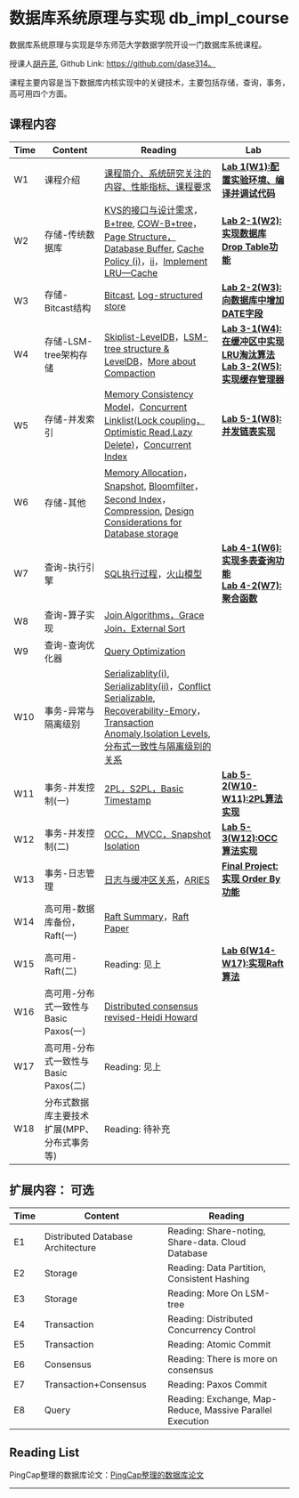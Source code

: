 # 数据库系统原理与实现 db_impl_course

数据库系统原理与实现是华东师范大学数据学院开设一门数据库系统课程。

授课人[胡卉芪](https://faculty.ecnu.edu.cn/_s37/hhq2/main.psp), Github Link: https://github.com/dase314。

课程主要内容是当下数据库内核实现中的关键技术，主要包括存储，查询，事务，高可用四个方面。

## 课程内容

| Time | Content | Reading | Lab |
|------|---------|---------|-----|
| W1   | 课程介绍 | [课程简介、系统研究关注的内容、性能指标、课程要求][1] | [**Lab 1(W1):配置实验环境、编译并调试代码**][2] |
| W2   | 存储-传统数据库 | [KVS的接口与设计需求][3]，[B+tree][4],  [COW-B+tree][5]，[Page Structure，Database Buffer][6], [Cache Policy (i)][7]，[ii][8]，[Implement LRU—Cache][9] | [**Lab 2-1(W2):实现数据库Drop Table功能**][10] |
| W3   | 存储-Bitcast结构 | [Bitcast][11], [Log-structured store][12] | [**Lab 2-2(W3):向数据库中增加DATE字段**][10] |
| W4   | 存储-LSM-tree架构存储 | [Skiplist-LevelDB][13]，[LSM-tree structure & LevelDB][14]，[More about Compaction][15] | [**Lab 3-1(W4):在缓冲区中实现LRU淘汰算法**][16]<br/> [**Lab 3-2(W5):实现缓存管理器**][16] |
| W5   | 存储-并发索引 | [Memory Consistency Model][17]，[Concurrent Linklist(Lock coupling，Optimistic Read,Lazy Delete)][18]，[Concurrent Index][19] | [**Lab 5-1(W8):并发链表实现**][20] |
| W6   | 存储-其他 | [Memory Allocation][21]，[Snapshot][22], [Bloomfilter][23]，[Second Index][24]，[Compression][25], [Design Considerations for Database storage][26] | |
| W7   | 查询-执行引擎 | [SQL执行过程][27]，[火山模型][28] | [**Lab 4-1(W6): 实现多表查询功能**][29]<br/> [**Lab 4-2(W7): 聚合函数**][30] |
| W8   | 查询-算子实现 | [Join Algorithms，Grace Join，External Sort][31] | |
| W9   | 查询-查询优化器 | [Query Optimization][32] | |
| W10  | 事务-异常与隔离级别 | [Serializablity(i)][33], [Serializablity(ii)][34]，[Conflict Serializable][35], [Recoverability-Emory][36]，[Transaction Anomaly,Isolation Levels][37], [分布式一致性与隔离级别的关系][38] | |
| W11  | 事务-并发控制(一) | [2PL，S2PL，Basic Timestamp][39] | [**Lab 5-2(W10-W11):2PL算法实现**][40] |
| W12  | 事务-并发控制(二) | [OCC， MVCC，Snapshot Isolation][41] | [**Lab 5-3(W12):OCC算法实现**][42] |
| W13  | 事务-日志管理 | [日志与缓冲区关系][43]，[ARIES][44] | [**Final Project:实现 Order By 功能**][45] |
| W14  | 高可用-数据库备份，Raft(一) | [Raft Summary][46]，[Raft Paper][47] | |
| W15  | 高可用-Raft(二) | Reading: 见上 | [**Lab 6(W14-W17):实现Raft算法**][48] |
| W16  | 高可用-分布式一致性与Basic Paxos(一) | [Distributed consensus revised-Heidi Howard][49] | |
| W17  | 高可用-分布式一致性与Basic Paxos(二) | Reading: 见上 | |
| W18  | 分布式数据库主要技术扩展(MPP、分布式事务等) | Reading: 待补充| |

## 扩展内容： 可选

| Time | Content | Reading |
|------|---------|---------|
| E1   | Distributed Database Architecture | Reading: Share-noting, Share-data. Cloud Database |
| E2   | Storage | Reading: Data Partition, Consistent Hashing |
| E3   | Storage | Reading: More On LSM-tree |
| E4   | Transaction | Reading: Distributed Concurrency Control |
| E5   | Transaction | Reading: Atomic Commit |
| E6   | Consensus | Reading: There is more on consensus |
| E7   | Transaction+Consensus | Reading: Paxos Commit |
| E8   | Query | Reading: Exchange, Map-Reduce, Massive Parallel Execution |

## Reading List

PingCap整理的数据库论文：[PingCap整理的数据库论文][50]

---

[1]: https://github.com/dase314/dase314.github.io/blob/main/files/W1-Intro.pptx
[2]: https://spiky-sugar-cac.notion.site/Lab1-9af502d8216848d29a101e4749e04f95
[3]: https://github.com/dase314/dase314.github.io/blob/main/files/W2-KVS%E6%8E%A5%E5%8F%A3.pptx
[4]: https://www.geeksforgeeks.org/introduction-of-b-tree/?ref=lbp
[5]: http://www.bzero.se/ldapd/btree.html
[6]: https://github.com/dase314/dase314.github.io/blob/main/files/W4-BufferPool.pptx
[7]: https://www.geeksforgeeks.org/page-replacement-algorithms-in-operating-systems/
[8]: http://www.mathcs.emory.edu/~cheung/Courses/355/Syllabus/9-virtual-mem/SC-replace.html
[9]: https://github.com/dase314/dase314.github.io/blob/main/files/LRU.pdf
[10]: https://spiky-sugar-cac.notion.site/Lab2-Drop-Table-DATE-7580ea9d0cf748459d8ce327baee6384
[11]: https://github.com/dase314/dase314.github.io/blob/main/files/W2-Bitcast.pptx
[12]: http://blog.notdot.net/2009/12/Damn-Cool-Algorithms-Log-structured-storage
[13]: https://github.com/dase314/dase314.github.io/blob/main/files/skiplist-leveldb.pdf
[14]: https://github.com/dase314/dase314.github.io/blob/main/files/W2-LSM-tree.pptx
[15]: https://github.com/dase314/dase314.github.io/blob/main/files/MoreAboutCompaction.pdf
[16]: https://spiky-sugar-cac.notion.site/Lab3-LRU-d0438c03f465463e86d456dd33e01706
[17]: https://en.wikipedia.org/wiki/Linearizability
[18]: https://github.com/dase314/dase314.github.io/blob/main/files/W6-CC4OLL.pdf
[19]: https://github.com/dase314/dase314.github.io/blob/main/files/W6-CC4BplusTree.pdf
[20]: https://github.com/advancedalgebra/CC4OLL
[21]: https://github.com/dase314/dase314.github.io/blob/main/files/memory_allocator.pdf
[22]: https://github.com/dase314/dase314.github.io/blob/main/files/snapshot.pdf
[23]: https://en.wikipedia.org/wiki/Bloom_filter#:~:text=A%20Bloom%20filter%20is%20a,a%20member%20of%20a%20set.
[24]: https://github.com/dase314/dase314.github.io/blob/main/files/secondaryIndex.pdf
[25]: https://devopedia.org/database-compression#:~:text=While%20most%20compression%20algorithms%20are,techniques%20used%20in%20database%20applications.
[26]: https://github.com/dase314/dase314.github.io/blob/main/files/DesignConsideration.md
[27]: https://github.com/dase314/dase314.github.io/blob/main/files/query_overview.pdf
[28]: https://github.com/dase314/dase314.github.io/blob/main/files/Vocano%20Model.pdf
[29]: https://lightning-cheque-89b.notion.site/890c1ff52ba84a2e80d78def3d95dbf9
[30]: https://lightning-cheque-89b.notion.site/2ae475e71b884e3895e7009ae56de168
[31]: https://github.com/dase314/dase314.github.io/blob/main/files/join.pdf
[32]: https://en.wikipedia.org/wiki/Query_optimization#:~:text=Query%20optimization%20is%20a%20feature,SQL%20language%20to%20relational%20algebra.
[33]: https://github.com/dase314/dase314.github.io/blob/main/files/serializability%20i.pdf
[34]: https://github.com/dase314/dase314.github.io/blob/main/files/serializability%20ii.pdf
[35]: https://github.com/dase314/dase314.github.io/blob/main/files/conflict_serializability.pdf
[36]: https://en.wikipedia.org/wiki/Recoverability_(database)
[37]: https://github.com/dase314/dase314.github.io/blob/main/files/Isolation_Levels.pdf
[38]: https://www.researchgate.net/publication/221486507_The_Relationship_Between_Consistency_Levels_and_Isolation_Levels_in_Transactional_Systems
[39]: https://github.com/dase314/dase314.github.io/blob/main/files/2PL_and_S2PL.pdf
[40]: https://spiky-sugar-cac.notion.site/Lab5-2PL-cb9f6ac208af4d3196c94bede8e7e75e
[41]: https://github.com/dase314/dase314.github.io/blob/main/files/OCC_MVCC_Snapshot_Isolation.pdf
[42]: https://spiky-sugar-cac.notion.site/Lab5-OCC-Snapshot-423d71aa062440b7b5c669087cce9ae5
[43]: https://github.com/dase314/dase314.github.io/blob/main/files/log_buffer.pdf
[44]: https://github.com/dase314/dase314.github.io/blob/main/files/ARIES.pdf
[45]: https://spiky-sugar-cac.notion.site/Final-Project-d56af7af066d4f0b8966327efc6c4b26
[46]: https://github.com/dase314/dase314.github.io/blob/main/files/raft%20summary.pdf
[47]: https://github.com/dase314/dase314.github.io/blob/main/files/raft.pdf
[48]: https://spiky-sugar-cac.notion.site/Raft-Algorithm-9680aa1da7e04f2f8ed48501e93be9ef
[49]: https://github.com/dase314/dase314.github.io/blob/main/files/distributed-consensus-revised.pdf
[50]: https://github.com/pingcap/awesome-database-reading-list
